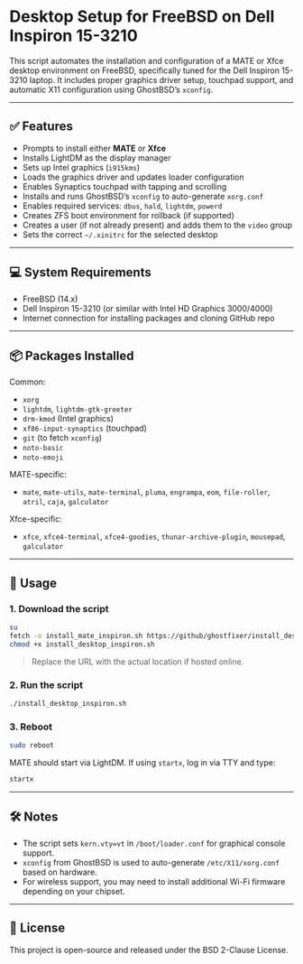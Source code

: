 # Desktop Setup for FreeBSD on Dell Inspiron 15-3210

This script automates the installation and configuration of a MATE or Xfce desktop environment on FreeBSD, specifically tuned for the Dell Inspiron 15-3210 laptop. It includes proper graphics driver setup, touchpad support, and automatic X11 configuration using GhostBSD’s `xconfig`.

---

## ✅ Features

- Prompts to install either **MATE** or **Xfce**
- Installs LightDM as the display manager
- Sets up Intel graphics (`i915kms`)
- Loads the graphics driver and updates loader configuration
- Enables Synaptics touchpad with tapping and scrolling
- Installs and runs GhostBSD’s `xconfig` to auto-generate `xorg.conf`
- Enables required services: `dbus`, `hald`, `lightdm`, `powerd`
- Creates ZFS boot environment for rollback (if supported)
- Creates a user (if not already present) and adds them to the `video` group
- Sets the correct `~/.xinitrc` for the selected desktop

---

## 💻 System Requirements

- FreeBSD (14.x)
- Dell Inspiron 15-3210 (or similar with Intel HD Graphics 3000/4000)
- Internet connection for installing packages and cloning GitHub repo

---

## 📦 Packages Installed

Common:
- `xorg`
- `lightdm`, `lightdm-gtk-greeter`
- `drm-kmod` (Intel graphics)
- `xf86-input-synaptics` (touchpad)
- `git` (to fetch `xconfig`)
- `noto-basic`
- `noto-emoji`

MATE-specific:
- `mate`, `mate-utils`, `mate-terminal`, `pluma`, `engrampa`, `eom`, `file-roller`, `atril`, `caja`, `galculator`

Xfce-specific:
- `xfce`, `xfce4-terminal`, `xfce4-goodies`, `thunar-archive-plugin`, `mousepad`, `galculator`

---

## 🚀 Usage

### 1. Download the script

```sh
su
fetch -o install_mate_inspiron.sh https://github/ghostfixer/install_desktop_inspiron.sh
chmod +x install_desktop_inspiron.sh
```

> Replace the URL with the actual location if hosted online.

### 2. Run the script

```sh
./install_desktop_inspiron.sh
```

### 3. Reboot

```sh
sudo reboot
```

MATE should start via LightDM. If using `startx`, log in via TTY and type:
```sh
startx
```

---

## 🛠️ Notes

- The script sets `kern.vty=vt` in `/boot/loader.conf` for graphical console support.
- `xconfig` from GhostBSD is used to auto-generate `/etc/X11/xorg.conf` based on hardware.
- For wireless support, you may need to install additional Wi-Fi firmware depending on your chipset.

---

## 📄 License

This project is open-source and released under the BSD 2-Clause License.
